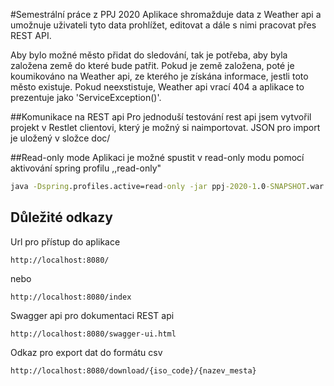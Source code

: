 #Semestrální práce z PPJ 2020
Aplikace shromažduje data z Weather api a umožnuje uživateli tyto data prohlížet, editovat 
a dále s nimi pracovat přes REST API.

Aby bylo možné město přidat do sledování, tak je potřeba, aby byla založena země do které bude patřit.
Pokud je země založena, poté je koumikováno na Weather api, ze kterého je získána informace,
jestli toto město existuje. Pokud neexstistuje, Weather api vrací 404 a aplikace
to prezentuje jako 'ServiceException()'.

##Komunikace na REST api
Pro jednoduší testování rest api jsem vytvořil projekt v Restlet clientovi, který je možný si naimportovat. 
JSON pro import je uložený v složce doc/ 

##Read-only mode
Aplikaci je možné spustit v read-only modu pomocí aktivování spring profilu ,,read-only"

```cmd
java -Dspring.profiles.active=read-only -jar ppj-2020-1.0-SNAPSHOT.war
```

## Důležité odkazy
Url pro přístup do aplikace

    http://localhost:8080/
   nebo
    
    http://localhost:8080/index
    
Swagger api pro dokumentaci REST api

    http://localhost:8080/swagger-ui.html
    
Odkaz pro export dat do formátu csv

    http://localhost:8080/download/{iso_code}/{nazev_mesta}
    
    

